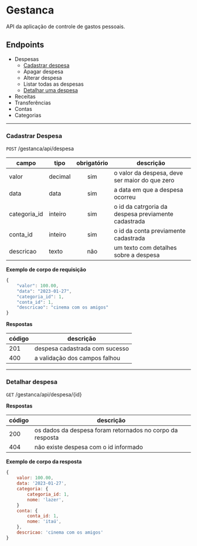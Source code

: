 # Gestanca

API da aplicação de controle de gastos pessoais.

## Endpoints

- Despesas
    - [Cadastrar despesa](#cadastrar-despesa)
    - Apagar despesa
    - Alterar despesa
    - Listar todas as despesas
    - [Detalhar uma despesa](#detalhar-despesa)
- Receitas
- Transferências 
- Contas
- Categorias

---

### Cadastrar Despesa

`POST` /gestanca/api/despesa

| campo | tipo | obrigatório | descrição
|-------|------|:-------------:|----
| valor | decimal | sim | o valor da despesa, deve ser maior do que zero
| data | data | sim | a data em que a despesa ocorreu
| categoria_id | inteiro | sim | o id da catrgoria da despesa previamente cadastrada
| conta_id | inteiro | sim | o id da conta previamente cadastrada
| descricao | texto | não | um texto com detalhes sobre a despesa
  
  **Exemplo de corpo de requisição**

```js 
{
    "valor": 100.00,
    "data": "2023-01-27",   
    "categoria_id": 1,
    "conta_id": 1,
    "descricao": "cinema com os amigos"
}
```

**Respostas**

| código | descrição
|-|-
|201| despesa cadastrada com sucesso
|400| a validação dos campos falhou

---

### Detalhar despesa

`GET` /gestanca/api/despesa/{id}

**Respostas**

| código | descrição
|-|-
|200| os dados da despesa foram retornados no corpo da resposta
|404| não existe despesa com o id informado

**Exemplo de corpo da resposta**
```js 
{
    valor: 100.00,
    data: '2023-01-27',
    categoria: {
        categoria_id: 1,
        nome: 'lazer',
    }
    conta: {
        conta_id: 1,
        nome: 'itaú',
    },
    descricao: 'cinema com os amigos'
}
```